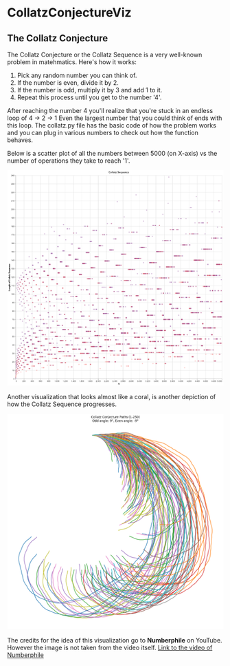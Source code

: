 # CollatzConjectureViz

<h2>The Collatz Conjecture</h2>
The Collatz Conjecture or the Collatz Sequence is a very well-known problem in matehmatics.
Here's how it works:
<ol>
  <li>Pick any random number you can think of.</li>
  <li>If the number is even, divide it by 2.</li>
  <li>If the number is odd, multiply it by 3 and add 1 to it.</li>
  <li>Repeat this process until you get to the number '4'.</li>
</ol>
After reaching the number 4 you'll realize that you're stuck in an endless loop of 4 -> 2 -> 1
Even the largest number that you could think of ends with this loop.
The collatz.py file has the basic code of how the problem works and you can plug in various numbers to check out how the function behaves.

Below is a scatter plot of all the numbers between 5000 (on X-axis) vs the number of operations they take to reach '1'.

<img alt="Length Of Operations vs Number" src="https://github.com/nikunjp1272/CollatzConjectureViz/blob/main/images/LengthOfOperations_vs_Number.png" style="width:750px; height:500px;">

Another visualization that looks almost like a coral, is another depiction of how the Collatz Sequence progresses.

<img alt="" src="https://github.com/nikunjp1272/CollatzConjectureViz/blob/main/images/RainbowCoral.png" style="width:750px; height:500px;">

The credits for the idea of this visualization go to <b>Numberphile</b> on YouTube. However the image is not taken from the video itself.
[Link to the video of Numberphile](https://youtu.be/LqKpkdRRLZw?si=tXq4PwXQx2UhsLI0)
